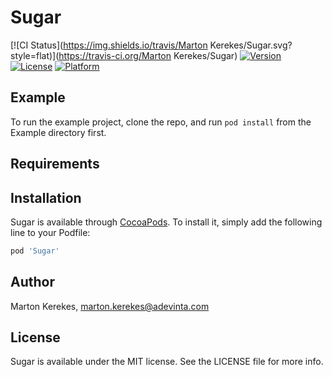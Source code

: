 # Sugar

[![CI Status](https://img.shields.io/travis/Marton Kerekes/Sugar.svg?style=flat)](https://travis-ci.org/Marton Kerekes/Sugar)
[![Version](https://img.shields.io/cocoapods/v/Sugar.svg?style=flat)](https://cocoapods.org/pods/Sugar)
[![License](https://img.shields.io/cocoapods/l/Sugar.svg?style=flat)](https://cocoapods.org/pods/Sugar)
[![Platform](https://img.shields.io/cocoapods/p/Sugar.svg?style=flat)](https://cocoapods.org/pods/Sugar)

## Example

To run the example project, clone the repo, and run `pod install` from the Example directory first.

## Requirements

## Installation

Sugar is available through [CocoaPods](https://cocoapods.org). To install
it, simply add the following line to your Podfile:

```ruby
pod 'Sugar'
```

## Author

Marton Kerekes, marton.kerekes@adevinta.com

## License

Sugar is available under the MIT license. See the LICENSE file for more info.
